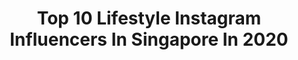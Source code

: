 ---
title: Top 10 Lifestyle Instagram Influencers In Singapore In 2020
description: >-
  Find top lifestyle Instagram influencers in Singapore in 2020. Most popular hashtags: #circuitbreaker #stayathome #sgunited #giveawaysg.
platform: Instagram
profiles:
  - username: "coolmommy_konnect"
    fullname: >-
      Namita Sinha
    location: "Singapore"
    followers: 6793
    engagement: 1042
    commentsToLikes: 0.109385
    id: ck8syei3fkle90j78fr5e1273
    verified: false
    hashtags: "#cleaningsilver, #mommybloggers, #superspicemix, #kp9850"
  - username: "lihuijapanlove"
    fullname: >-
      Lihui利慧| Singapore新加坡🇸🇬
    location: "Singapore"
    followers: 31672
    engagement: 462
    commentsToLikes: 0.083305
    id: ckaotr1v0x4230i78w5diw0tm
    verified: false
    hashtags: "#getskinhappy, #aveenobody, #cityhotpot, #choosehealthy"
  - username: "tylomere"
    fullname: >-
      Tyler Koh 🌱
    location: "Singapore"
    followers: 19725
    engagement: 686
    commentsToLikes: 0.033101
    id: ck5cgzj3apu9c0i11ascv8ghh
    verified: false
    hashtags: "#zalorasg, #thelittleprince, #mountbromo, #cottoncandyskies"
  - username: "kaitinghearts"
    fullname: >-
      Kaiting Cheng
    location: "Singapore"
    followers: 23797
    engagement: 237
    commentsToLikes: 0.053338
    id: ck5hh8kxn6y4t0i11226wcjhx
    verified: false
    hashtags: "#sgbeauty, #sunscreen, #mediesthesg, #aquauvdaycream"
  - username: "selmakeziaa"
    fullname: >-
      Kezia 🦄
    location: "Singapore"
    followers: 12045
    engagement: 937
    commentsToLikes: 0.017635
    id: ck5hqiqett6fx0i11q9n0dfgw
    verified: false
    hashtags: "#dewycelcushion, #obatherbal, #sekarangmileasamatangolagi, #tangoxmilea"
  - username: "imamemy"
    fullname: >-
      imam shah
    location: "Singapore"
    followers: 59086
    engagement: 274
    commentsToLikes: 0.019197
    id: ck0w6qnwc9u6a0i19utmjqx35
    verified: false
    hashtags: "#stayathome, #sgunited, #stayhome, #ryanzack"
  - username: "rachwsj"
    fullname: >-
      RACHEL ALEXA WONG | 黄诗珺
    location: "Singapore"
    followers: 24412
    engagement: 261
    commentsToLikes: 0.019562
    id: ck6u86uw9prxs0j71n1g2peeq
    verified: false
    hashtags: "#koreanlash, #apmmonaco, #pomelogirls, #nextgenhydration"
  - username: "jujujucloe"
    fullname: >-
      CLOE [Juju]
    location: "Singapore"
    followers: 33486
    engagement: 222
    commentsToLikes: 0.059493
    id: ck0tv4fd29vz50i19p9sp3jc6
    verified: false
    hashtags: "#chooseyourcharacter, #tiktokwithju, #pandoramothersday, #onthelistsg"
  - username: "so.gelly"
    fullname: >-
      GELLY-
    location: "Singapore"
    followers: 20910
    engagement: 417
    commentsToLikes: 0.106504
    id: ck6ugwgch5ksw0j71z4lz5sj8
    verified: false
    hashtags: "#kindredfolksg, #igokochisg, #the1925jc, #gelato"
  - username: "clairejedrek"
    fullname: >-
      Presenter Sport / Lifestyle
    location: "Singapore"
    followers: 25176
    engagement: 253
    commentsToLikes: 0.118168
    id: ck6tynwvm4ty70j71132n77iy
    verified: false
    hashtags: "#covid, #mumssg, #sgkids, #breastfeeding"
---